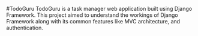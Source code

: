 #TodoGuru
TodoGuru is a task manager web application built using Django Framework. This project aimed to understand the workings of Django Framework along with its common features like MVC architecture, and authentication.

